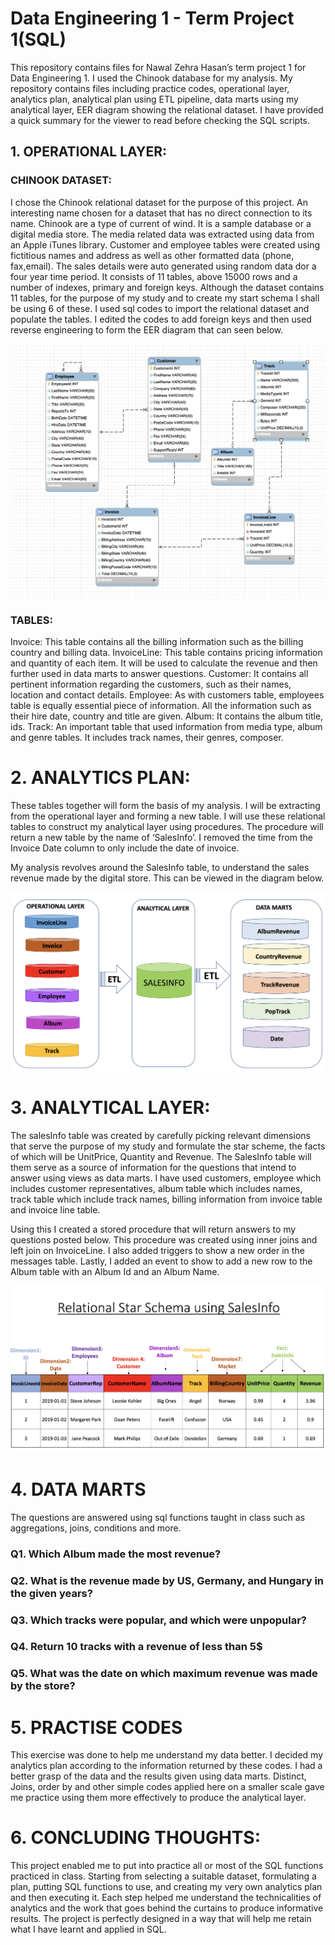 # Data Engineering 1 - Term Project 1(SQL)

This repository contains files for Nawal Zehra Hasan’s term project 1 for Data Engineering 1. I used the Chinook database for my analysis. My repository contains files including practice codes, operational layer, analytics plan, analytical plan using ETL pipeline, data marts using my analytical layer, EER diagram showing the relational dataset. I have provided a quick summary for the viewer to read before checking the SQL scripts. 


## 1.	OPERATIONAL LAYER:

### CHINOOK DATASET: 
I chose the Chinook relational dataset for the purpose of this project. An interesting name chosen for a dataset that has no direct connection to its name. Chinook are a type of current of wind. It is a sample  database or a digital media store. The media related data was extracted using data  from an Apple iTunes library. Customer and employee tables were created using fictitious names and address as well as other formatted data (phone, fax,email). The sales details were auto generated using random data dor a four year time period. It consists of 11 tables, above 15000 rows and a number of indexes, primary and foreign keys. Although the dataset contains 11 tables, for the purpose of my study and to create my start schema I shall be using 6 of these. I used sql codes to import the relational dataset and populate the tables. I edited the codes to add foreign keys and then used reverse engineering to form the EER diagram that can seen below. 
<p align="center">
  <img src="https://github.com/nawalhasan/CEU_DE1-SQL-KNIME/blob/main/Term-Project-1/EER%20diagram.png" />
</p>

### TABLES:
Invoice: This table contains all the billing information such as the billing country and billing data.
InvoiceLine: This table contains pricing information and quantity of each item. It will be used to calculate the revenue and then further used in data marts to answer questions.
Customer: It contains all pertinent information regarding the customers, such as their names, location and contact details.
Employee: As with customers table, employees table is equally essential piece of information. All the information such as their hire date, country and title are given.
Album: It contains the album title, ids.
Track: An important table that used information from media type, album and genre tables. It includes track names, their genres, composer. 

# 2.	ANALYTICS PLAN:
These tables together will form the basis of my analysis. I will be extracting from the operational layer and forming a new table. I will use these relational tables to construct my analytical layer using procedures. The procedure will return a new table by the name of ‘SalesInfo’. I removed the time from the Invoice Date column to only include the date of invoice.

My analysis revolves around the SalesInfo table, to understand the sales revenue made by the digital store. This can be viewed in the diagram below.
<p align="center">
  <img src="https://github.com/nawalhasan/CEU_DE1-SQL-KNIME/blob/main/Term-Project-1/2.%20Analytics_plan.png" />
</p>

# 3.	ANALYTICAL LAYER:

The salesInfo table was created by carefully picking relevant dimensions that serve the purpose of my study and formulate the star scheme, the facts of which will be UnitPrice, Quantity and Revenue. The SalesInfo table will them serve as a source of information for the questions that intend to answer using views as data marts. I have used customers, employee which includes customer representatives, album table which includes names, track table which include track names, billing information from invoice table and invoice line table. 

Using this I created a stored procedure that will return answers to my questions posted below. This procedure was created using inner joins and left join on InvoiceLine.  I also added triggers to show a new order in the messages table. Lastly, I added an event to show to add a new row to the Album table with an Album Id and an Album Name.

<p align="center">
  <img src="https://github.com/nawalhasan/CEU_DE1-SQL-KNIME/blob/main/Term-Project-1/Star_shema.png" />
</p>

# 4.	DATA MARTS
The questions are answered using sql functions taught in class such as aggregations, joins, conditions and more. 

### Q1. Which Album made the most revenue?
### Q2. What is the revenue made by US, Germany, and Hungary in the given years?
### Q3. Which tracks were popular, and which were unpopular?
### Q4. Return 10 tracks with a revenue of less than 5$
### Q5. What was the date on which maximum revenue was made by the store?


# 5.	PRACTISE CODES
This exercise was done to help me understand my data better. I decided my analytics plan according to the information returned by these codes. I had a better grasp of the data and the results given using data marts. Distinct, Joins, order by and other simple codes applied here on a smaller scale gave me practice using them more effectively to produce the analytical layer. 

# 6.	CONCLUDING THOUGHTS:

This project enabled me to put into practice all or most of the SQL functions practiced in class. Starting from selecting a suitable dataset, formulating a plan, putting SQL functions to use, and creating my very own analytics plan and then executing it. Each step helped me understand the technicalities of analytics and the work that goes behind the curtains to produce informative results. The project is perfectly designed in a way that will help me retain what I have learnt and applied in SQL.






